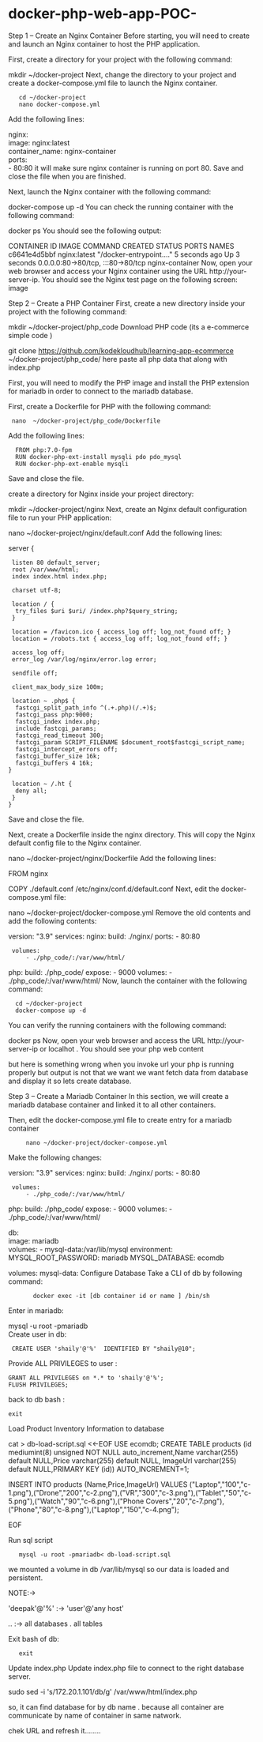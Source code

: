 # docker-php-web-app-POC-
Step 1 – Create an Nginx Container
Before starting, you will need to create and launch an Nginx container to host the PHP application.

First, create a directory for your project with the following command:

mkdir ~/docker-project
Next, change the directory to your project and create a docker-compose.yml file to launch the Nginx container.

       cd ~/docker-project
       nano docker-compose.yml
Add the following lines:

nginx:   
      image: nginx:latest  
      container_name: nginx-container  
      ports:   
       - 80:80 
it will make sure nginx container is running on port 80. Save and close the file when you are finished.

Next, launch the Nginx container with the following command:

docker-compose up -d
You can check the running container with the following command:

 docker ps
You should see the following output:

CONTAINER ID   IMAGE          COMMAND                  CREATED         STATUS         PORTS                               NAMES
c6641e4d5bbf   nginx:latest   "/docker-entrypoint.…"   5 seconds ago   Up 3 seconds   0.0.0.0:80->80/tcp, :::80->80/tcp   nginx-container
Now, open your web browser and access your Nginx container using the URL http://your-server-ip. You should see the Nginx test page on the following screen:
image

Step 2 – Create a PHP Container
First, create a new directory inside your project with the following command:

mkdir  ~/docker-project/php_code
Download PHP code (its a e-commerce simple code )

 git clone https://github.com/kodekloudhub/learning-app-ecommerce ~/docker-project/php_code/
here paste all php data that along with index.php

First, you will need to modify the PHP image and install the PHP extension for mariadb in order to connect to the mariadb database.

First, create a Dockerfile for PHP with the following command:

     nano  ~/docker-project/php_code/Dockerfile
Add the following lines:

      FROM php:7.0-fpm  
      RUN docker-php-ext-install mysqli pdo pdo_mysql
      RUN docker-php-ext-enable mysqli
Save and close the file.

create a directory for Nginx inside your project directory:

 mkdir ~/docker-project/nginx
Next, create an Nginx default configuration file to run your PHP application:

 nano ~/docker-project/nginx/default.conf
Add the following lines:

server {  

     listen 80 default_server;  
     root /var/www/html;  
     index index.html index.php;  

     charset utf-8;  

     location / {  
      try_files $uri $uri/ /index.php?$query_string;  
     }  

     location = /favicon.ico { access_log off; log_not_found off; }  
     location = /robots.txt { access_log off; log_not_found off; }  

     access_log off;  
     error_log /var/log/nginx/error.log error;  

     sendfile off;  

     client_max_body_size 100m;  

     location ~ .php$ {  
      fastcgi_split_path_info ^(.+.php)(/.+)$;  
      fastcgi_pass php:9000;  
      fastcgi_index index.php;  
      include fastcgi_params;
      fastcgi_read_timeout 300;
      fastcgi_param SCRIPT_FILENAME $document_root$fastcgi_script_name;  
      fastcgi_intercept_errors off;  
      fastcgi_buffer_size 16k;  
      fastcgi_buffers 4 16k;  
    }  

     location ~ /.ht {  
      deny all;  
     }  
    } 

Save and close the file.

Next, create a Dockerfile inside the nginx directory. This will copy the Nginx default config file to the Nginx container.

   nano ~/docker-project/nginx/Dockerfile
Add the following lines:

   FROM nginx

   COPY ./default.conf /etc/nginx/conf.d/default.conf
Next, edit the docker-compose.yml file:

 nano ~/docker-project/docker-compose.yml
Remove the old contents and add the following contents:


version: "3.9"
services:
   nginx:
     build: ./nginx/
     ports:
       - 80:80
  
     volumes:
         - ./php_code/:/var/www/html/

   php:
     build: ./php_code/
     expose:
       - 9000
     volumes:
        - ./php_code/:/var/www/html/
Now, launch the container with the following command:

      cd ~/docker-project
      docker-compose up -d
You can verify the running containers with the following command:

  docker ps
Now, open your web browser and access the URL http://your-server-ip or localhot . You should see your php web content

but here  is something wrong when you invoke url your php is running properly but output is not that we want  we want fetch data from database and display it so lets create database.

Step 3 – Create a Mariadb Container
In this section, we will create a mariadb database container and linked it to all other containers.

Then, edit the docker-compose.yml file to create entry for a mariadb container

         nano ~/docker-project/docker-compose.yml
Make the following changes:


version: "3.9"
services:
   nginx:
     build: ./nginx/
     ports:
       - 80:80
  
     volumes:
         - ./php_code/:/var/www/html/

   php:
     build: ./php_code/
     expose:
       - 9000
     volumes:
        - ./php_code/:/var/www/html/


   db:    
      image: mariadb  
      volumes: 
        -    mysql-data:/var/lib/mysql
      environment:  
       MYSQL_ROOT_PASSWORD: mariadb
       MYSQL_DATABASE: ecomdb 


volumes:
    mysql-data:
Configure Database
Take a CLI of db by following command:

           docker exec -it [db container id or name ] /bin/sh
Enter in mariadb:

   mysql -u root -pmariadb  
Create user in db:

     CREATE USER 'shaily'@'%'  IDENTIFIED BY "shaily@10";
Provide ALL PRIVILEGES to user :

    GRANT ALL PRIVILEGES on *.* to 'shaily'@'%';
    FLUSH PRIVILEGES;
back to db bash :

    exit 
Load Product Inventory Information to database


cat > db-load-script.sql <<-EOF
USE ecomdb;
CREATE TABLE products (id mediumint(8) unsigned NOT NULL auto_increment,Name varchar(255) default NULL,Price varchar(255) default NULL, ImageUrl varchar(255) default NULL,PRIMARY KEY (id)) AUTO_INCREMENT=1;

INSERT INTO products (Name,Price,ImageUrl) VALUES ("Laptop","100","c-1.png"),("Drone","200","c-2.png"),("VR","300","c-3.png"),("Tablet","50","c-5.png"),("Watch","90","c-6.png"),("Phone Covers","20","c-7.png"),("Phone","80","c-8.png"),("Laptop","150","c-4.png");

EOF

Run sql script

       mysql -u root -pmariadb< db-load-script.sql
we mounted a volume in db /var/lib/mysql so our data is loaded and persistent.

NOTE:->


'deepak'@'%' :-> 'user'@'any host'

*.*.         :-> all databases . all tables 



Exit bash of db:

       exit
Update index.php
Update index.php file to connect to the right database server.

  sudo sed -i 's/172.20.1.101/db/g' /var/www/html/index.php

 <snap>
<?php
                  $link = mysqli_connect('db', 'deepak', 'deepak123', 'ecomdb');
                  if ($link) {
                  $res = mysqli_query($link, "select * from products;");
                  while ($row = mysqli_fetch_assoc($res)) { ?>

 <snap>
so, it can find database for by db name . because all container are communicate by name of container in same natwork.

chek URL and refresh it........
